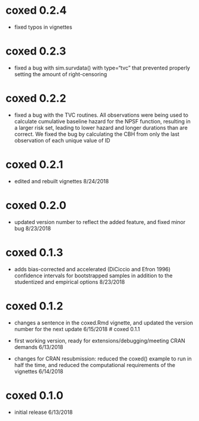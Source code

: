 <!-- README.md is generated from README.Rmd. Please edit that file -->
coxed 0.2.4
===========

-   fixed typos in vignettes

coxed 0.2.3
===========

-   fixed a bug with sim.survdata() with type=“tvc” that prevented
    properly setting the amount of right-censoring

coxed 0.2.2
===========

-   fixed a bug with the TVC routines. All observations were being used
    to calculate cumulative baseline hazard for the NPSF function,
    resulting in a larger risk set, leading to lower hazard and longer
    durations than are correct. We fixed the bug by calculating the CBH
    from only the last observation of each unique value of ID

coxed 0.2.1
===========

-   edited and rebuilt vignettes 8/24/2018

coxed 0.2.0
===========

-   updated version number to reflect the added feature, and fixed minor
    bug 8/23/2018

coxed 0.1.3
===========

-   adds bias-corrected and accelerated (DiCiccio and Efron 1996)
    confidence intervals for bootstrapped samples in addition to the
    studentized and empirical options 8/23/2018

coxed 0.1.2
===========

-   changes a sentence in the coxed.Rmd vignette, and updated the
    version number for the next update 6/15/2018 \# coxed 0.1.1

-   first working version, ready for extensions/debugging/meeting CRAN
    demands 6/13/2018

-   changes for CRAN resubmission: reduced the coxed() example to run in
    half the time, and reduced the computational requirements of the
    vignettes 6/14/2018

coxed 0.1.0
===========

-   initial release 6/13/2018
